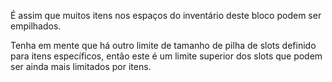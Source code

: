 É assim que muitos itens nos espaços do inventário deste bloco podem ser empilhados.

Tenha em mente que há outro limite de tamanho de pilha de slots definido para itens específicos, então este é um limite superior dos slots que podem ser ainda mais limitados por itens.